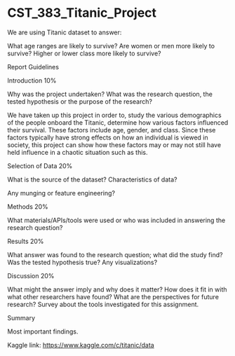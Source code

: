 # CST_383_Titanic_Project
We are using Titanic dataset to answer: 

What age ranges are likely to survive?
Are women or men more likely to survive?
Higher or lower class more likely to survive?

Report Guidelines


Introduction 10%

Why was the project undertaken?
What was the research question, the tested hypothesis or the purpose of the research?

We have taken up this project in order to, study the various demographics of the people onboard the Titanic, determine how various factors influenced their survival. These factors include age, gender, and class. Since these factors typically have strong effects on how an individual is viewed in society, this project can show how these factors may or may not still have held influence in a chaotic situation such as this.

Selection of Data 20%

What is the source of the dataset? Characteristics of data?

Any munging or feature engineering?



Methods 20%

What materials/APIs/tools were used or who was included in answering the research question?



Results 20%

What answer was found to the research question; what did the study find? Was the tested hypothesis true? Any visualizations?


Discussion 20%

What might the answer imply and why does it matter? How does it fit in with what other researchers have found? What are the perspectives for future research? Survey about the tools investigated for this assignment.


Summary

Most important findings.


Kaggle link: https://www.kaggle.com/c/titanic/data
